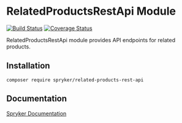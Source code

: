 # RelatedProductsRestApi Module
[![Build Status](https://travis-ci.org/spryker/related-products-rest-api.svg)](https://travis-ci.org/spryker/related-products-rest-api)
[![Coverage Status](https://coveralls.io/repos/github/spryker/related-products-rest-api/badge.svg)](https://coveralls.io/github/spryker/related-products-rest-api)

RelatedProductsRestApi module provides API endpoints for related products.

## Installation

```
composer require spryker/related-products-rest-api
```

## Documentation

[Spryker Documentation](https://academy.spryker.com/developing_with_spryker/module_guide/modules.html)
